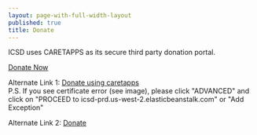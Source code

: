 ```yaml
--- 
layout: page-with-full-width-layout 
published: true 
title: Donate 
--- 
```


ICSD uses <span class='text-primary'>CARETAPPS</span> as its secure third party donation portal.


<a class="btn btn-sm btn-success" href="https://icsd.caretapps.com/icsd.org/donate">Donate Now</a> 

Alternate Link 1: <a href="https://icsd-prd.us-west-2.elasticbeanstalk.com/icsd.org/donate">Donate using caretapps</a> <br/>
P.S. If you see certificate error (see image), please click "ADVANCED" and click on "PROCEED to icsd-prd.us-west-2.elasticbeanstalk.com" or "Add Exception" 

Alternate Link 2: <a href="http://app.icsd.org/donate">Donate</a> <br/>


  
